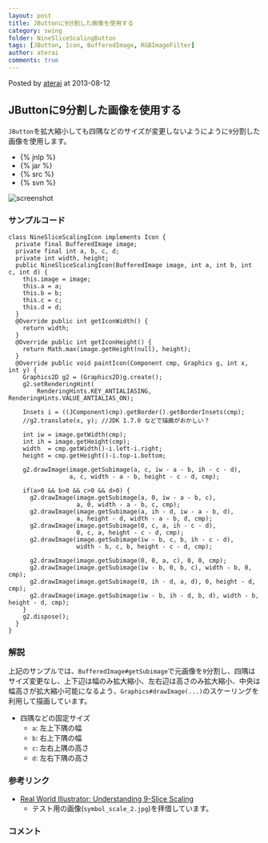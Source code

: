 ```yaml
---
layout: post
title: JButtonに9分割した画像を使用する
category: swing
folder: NineSliceScalingButton
tags: [JButton, Icon, BufferedImage, RGBImageFilter]
author: aterai
comments: true
---
```


Posted by [aterai](http://terai.xrea.jp/aterai.html) at 2013-08-12

## JButtonに9分割した画像を使用する
`JButton`を拡大縮小しても四隅などのサイズが変更しないようにように`9`分割した画像を使用します。

- {% jnlp %}
- {% jar %}
- {% src %}
- {% svn %}

<!-- dummy comment line for breaking list -->

![screenshot](https://lh5.googleusercontent.com/-yYRfTw-3_BU/UgaFQAAiUcI/AAAAAAAABx4/koHqjZ3o36Q/s800/NineSliceScalingButton.png)

### サンプルコード
<pre class="prettyprint"><code>class NineSliceScalingIcon implements Icon {
  private final BufferedImage image;
  private final int a, b, c, d;
  private int width, height;
  public NineSliceScalingIcon(BufferedImage image, int a, int b, int c, int d) {
    this.image = image;
    this.a = a;
    this.b = b;
    this.c = c;
    this.d = d;
  }
  @Override public int getIconWidth() {
    return width;
  }
  @Override public int getIconHeight() {
    return Math.max(image.getHeight(null), height);
  }
  @Override public void paintIcon(Component cmp, Graphics g, int x, int y) {
    Graphics2D g2 = (Graphics2D)g.create();
    g2.setRenderingHint(
        RenderingHints.KEY_ANTIALIASING, RenderingHints.VALUE_ANTIALIAS_ON);

    Insets i = ((JComponent)cmp).getBorder().getBorderInsets(cmp);
    //g2.translate(x, y); //JDK 1.7.0 などで描画がおかしい？

    int iw = image.getWidth(cmp);
    int ih = image.getHeight(cmp);
    width  = cmp.getWidth()-i.left-i.right;
    height = cmp.getHeight()-i.top-i.bottom;

    g2.drawImage(image.getSubimage(a, c, iw - a - b, ih - c - d),
                 a, c, width - a - b, height - c - d, cmp);

    if(a&gt;0 &amp;&amp; b&gt;0 &amp;&amp; c&gt;0 &amp;&amp; d&gt;0) {
      g2.drawImage(image.getSubimage(a, 0, iw - a - b, c),
                   a, 0, width - a - b, c, cmp);
      g2.drawImage(image.getSubimage(a, ih - d, iw - a - b, d),
                   a, height - d, width - a - b, d, cmp);
      g2.drawImage(image.getSubimage(0, c, a, ih - c - d),
                   0, c, a, height - c - d, cmp);
      g2.drawImage(image.getSubimage(iw - b, c, b, ih - c - d),
                   width - b, c, b, height - c - d, cmp);

      g2.drawImage(image.getSubimage(0, 0, a, c), 0, 0, cmp);
      g2.drawImage(image.getSubimage(iw - b, 0, b, c), width - b, 0, cmp);
      g2.drawImage(image.getSubimage(0, ih - d, a, d), 0, height - d, cmp);
      g2.drawImage(image.getSubimage(iw - b, ih - d, b, d), width - b, height - d, cmp);
    }
    g2.dispose();
  }
}
</code></pre>

### 解説
上記のサンプルでは、`BufferedImage#getSubimage`で元画像を`9`分割し、四隅はサイズ変更なし、上下辺は幅のみ拡大縮小、左右辺は高さのみ拡大縮小、中央は幅高さが拡大縮小可能になるよう、`Graphics#drawImage(...)`のスケーリングを利用して描画しています。

- 四隅などの固定サイズ
    - `a`: 左上下隅の幅
    - `b`: 右上下隅の幅
    - `c`: 左右上隅の高さ
    - `d`: 左右下隅の高さ

<!-- dummy comment line for breaking list -->

### 参考リンク
- [Real World Illustrator: Understanding 9-Slice Scaling](http://rwillustrator.blogspot.jp/2007/04/understanding-9-slice-scaling.html)
    - テスト用の画像(`symbol_scale_2.jpg`)を拝借しています。

<!-- dummy comment line for breaking list -->

### コメント
